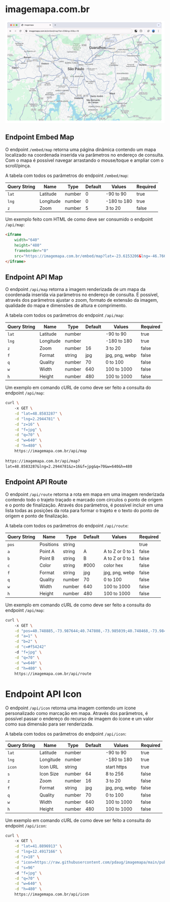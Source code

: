 # imagemapa.com.br

![image info](https://raw.githubusercontent.com/pdaug/imagemapa/main/public/screenshot.png)

## Endpoint Embed Map

O endpoint `/embed/map` retorna uma página dinâmica contendo um mapa localizado na coordenada inserida via parâmetros no endereço de consulta. Com o mapa é possível navegar arrastando o mouse/toque e ampliar com o scroll/pinça.

A tabela com todos os parâmetros do endpoint `/embed/map`:

|Query String|Name           |Type   |Default|Values        |Required|
|------------|---------------|-------|-------|--------------|--------|
|`lat`       |Latitude       |number |0      |-90 to 90     |true    |
|`lng`       |Longitude      |number |0      |-180 to 180   |true    |
|`z`         |Zoom           |number |5      |3 to 20       |false   |

Um exemplo feito com HTML de como deve ser consumido o endpoint `/api/map`:

```html
<iframe 
    width="640" 
    height="480"
    frameborder="0" 
    src="https://imagemapa.com.br/embed/map?lat=-23.6153206&lng=-46.7669051&z=11">
</iframe>
```

## Endpoint API Map

O endpoint `/api/map` retorna a imagem renderizada de um mapa da coordenada inserida via parâmetros no endereço de consulta. É possível, através dos parâmetros ajustar o zoom, formato de extensão da imagem, qualidade do mapa e dimensões de altura e comprimento.

A tabela com todos os parâmetros do endpoint `/api/map`:

|Query String|Name           |Type   |Default|Values        |Required|
|------------|---------------|-------|-------|--------------|--------|
|`lat`       |Latitude       |number |       |-90 to 90     |true    |
|`lng`       |Longitude      |number |       |-180 to 180   |true    |
|`z`         |Zoom           |number |16     |3 to 20       |false   |
|`f`         |Format         |string |jpg    |jpg, png, webp|false   |
|`q`         |Quality        |number |70     |0 to 100      |false   |
|`w`         |Width          |number |640    |100 to 1000   |false   |
|`h`         |Height         |number |480    |100 to 1000   |false   |

Um exemplo em comando cURL de como deve ser feito a consulta do endpoint `/api/map`:

```bash
curl \ 
    -x GET \
    -d "lat=48.8583287" \
    -d "lng=2.2944781" \
    -d "z=16" \
    -d "f=jpg" \
    -d "q=70" \
    -d "w=640" \
    -d "h=480" \
    https://imagemapa.com.br/api/map
```

`https://imagemapa.com.br/api/map?lat=48.8583287&lng=2.2944781&z=16&f=jpg&q=70&w=640&h=480`

## Endpoint API Route

O endpoint `/api/route` retorna a rota em mapa em uma imagem renderizada contendo todo o trajeto traçado e marcado com circulos o ponto de origem e o ponto de finalização. Através dos parâmetros, é possível incluir em uma lista todas as posições da rota para formar o trajeto e o texto do ponto de origem e ponto de finalização.

A tabela com todos os parâmetros do endpoint `/api/route`:

|Query String|Name           |Type   |Default|Values           |Required|
|------------|---------------|-------|-------|-----------------|--------|
|`pos`       |Positions      |string |       |                 |true    |
|`a`         |Point A        |string |A      |A to Z or 0 to 1 |false   |
|`b`         |Point B        |string |B      |A to Z or 0 to 1 |false   |
|`c`         |Color          |string |#000   |color hex        |false   |
|`f`         |Format         |string |jpg    |jpg, png, webp   |false   |
|`q`         |Quality        |number |70     |0 to 100         |false   |
|`w`         |Width          |number |640    |100 to 1000      |false   |
|`h`         |Height         |number |480    |100 to 1000      |false   |

Um exemplo em comando cURL de como deve ser feito a consulta do endpoint `/api/map`:

```bash
curl \ 
    -x GET \
    -d "pos=40.748885,-73.987644;40.747808,-73.985039;40.748468,-73.984588;40.748817, -73.985516" \
    -d "a=1" \
    -d "b=2" \
    -d "c=#f54242"
    -d "f=jpg" \
    -d "q=70" \
    -d "w=640" \
    -d "h=480" \
    https://imagemapa.com.br/api/route
```

# Endpoint API Icon

O endpoint `/api/icon` retorna uma imagem contendo um ícone personalizado como marcação em mapa. Através dos parâmetros, é possível passar o endereço do recurso de imagem do ícone e um valor como sua dimensão para ser renderizada.

A tabela com todos os parâmetros do endpoint `/api/icon`:

|Query String|Name           |Type   |Default|Values           |Required|
|------------|---------------|-------|-------|-----------------|--------|
|`lat`       |Latitude       |number |       |-90 to 90        |true    |
|`lng`       |Longitude      |number |       |-180 to 180      |true    |
|`icon`      |Icon URL       |string |       |start https      |true    |
|`s`         |Icon Size      |number |64     |8 to 256         |false   |
|`z`         |Zoom           |number |16     |3 to 20          |false   |
|`f`         |Format         |string |jpg    |jpg, png, webp   |false   |
|`q`         |Quality        |number |70     |0 to 100         |false   |
|`w`         |Width          |number |640    |100 to 1000      |false   |
|`h`         |Height         |number |480    |100 to 1000      |false   |

Um exemplo em comando cURL de como deve ser feito a consulta do endpoint `/api/icon`:

```bash
curl \ 
    -x GET \
    -d "lat=41.8896913" \
    -d "lng=12.4917166" \
    -d "z=18" \
    -d "icon=https://raw.githubusercontent.com/pdaug/imagemapa/main/public/icon.pngg" \
    -d "s=96"
    -d "f=jpg" \
    -d "q=70" \
    -d "w=640" \
    -d "h=480" \
    https://imagemapa.com.br/api/icon
```
